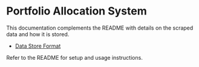 # Portfolio Allocation System

This documentation complements the README with details on the scraped data
and how it is stored.

- [Data Store Format](./data_format.md)

Refer to the README for setup and usage instructions.
